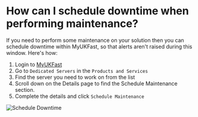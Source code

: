 # How can I schedule downtime when performing maintenance?

If you need to perform some maintenance on your solution then you can schedule downtime within MyUKFast, so that alerts aren't raised during this window.  Here's how:

1. Login to [MyUKFast](https://portal.ans.co.uk)
2. Go to `Dedicated Servers` in the `Products and Services`
3. Find the server you need to work on from the list
4. Scroll down on the Details page to find the Schedule Maintenance section.
5. Complete the details and click `Schedule Maintenance`

![Schedule Downtime](files/maintenance-window.png)
